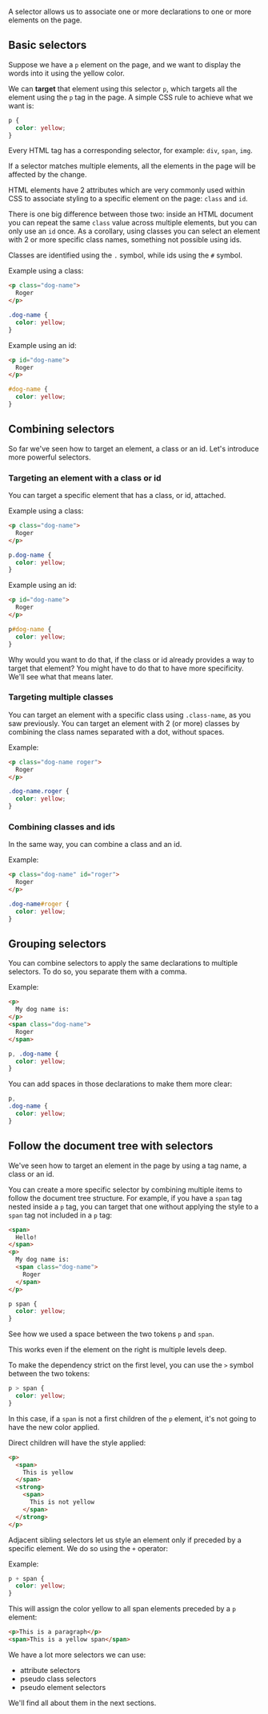 A selector allows us to associate one or more declarations to one or more elements on the page.

## Basic selectors

Suppose we have a `p` element on the page, and we want to display the words into it using the yellow color.

We can **target** that element using this selector `p`, which targets all the element using the `p` tag in the page. A simple CSS rule to achieve what we want is:

```css
p {
  color: yellow;
}
```

Every HTML tag has a corresponding selector, for example: `div`, `span`, `img`.

If a selector matches multiple elements, all the elements in the page will be affected by the change.

HTML elements have 2 attributes which are very commonly used within CSS to associate styling to a specific element on the page: `class` and `id`.

There is one big difference between those two: inside an HTML document you can repeat the same `class` value across multiple elements, but you can only use an `id` once. As a corollary, using classes you can select an element with 2 or more specific class names, something not possible using ids.

Classes are identified using the `.` symbol, while ids using the `#` symbol.

Example using a class:

```html
<p class="dog-name">
  Roger
</p>
```

```css
.dog-name {
  color: yellow;
}
```

Example using an id:

```html
<p id="dog-name">
  Roger
</p>
```

```css
#dog-name {
  color: yellow;
}
```

## Combining selectors

So far we've seen how to target an element, a class or an id. Let's introduce more powerful selectors.

### Targeting an element with a class or id

You can target a specific element that has a class, or id, attached.

Example using a class:

```html
<p class="dog-name">
  Roger
</p>
```

```css
p.dog-name {
  color: yellow;
}
```

Example using an id:

```html
<p id="dog-name">
  Roger
</p>
```

```css
p#dog-name {
  color: yellow;
}
```

Why would you want to do that, if the class or id already provides a way to target that element? You might have to do that to have more specificity. We'll see what that means later.

### Targeting multiple classes

You can target an element with a specific class using `.class-name`, as you saw previously. You can target an element with 2 (or more) classes by combining the class names separated with a dot, without spaces.

Example:

```html
<p class="dog-name roger">
  Roger
</p>
```

```css
.dog-name.roger {
  color: yellow;
}
```

### Combining classes and ids

In the same way, you can combine a class and an id.

Example:

```html
<p class="dog-name" id="roger">
  Roger
</p>
```

```css
.dog-name#roger {
  color: yellow;
}
```

## Grouping selectors

You can combine selectors to apply the same declarations to multiple selectors. To do so, you separate them with a comma.

Example:

```html
<p>
  My dog name is:
</p>
<span class="dog-name">
  Roger
</span>
```

```css
p, .dog-name {
  color: yellow;
}
```

You can add spaces in those declarations to make them more clear:

```css
p,
.dog-name {
  color: yellow;
}
```

## Follow the document tree with selectors

We've seen how to target an element in the page by using a tag name, a class or an id.

You can create a more specific selector by combining multiple items to follow the document tree structure. For example, if you have a `span` tag nested inside a `p` tag, you can target that one without applying the style to a `span` tag not included in a `p` tag:

```html
<span>
  Hello!
</span>
<p>
  My dog name is:
  <span class="dog-name">
    Roger
  </span>
</p>
```

```css
p span {
  color: yellow;
}
```

See how we used a space between the two tokens `p` and `span`.

This works even if the element on the right is multiple levels deep.

To make the dependency strict on the first level, you can use the `>` symbol between the two tokens:

```css
p > span {
  color: yellow;
}
```

In this case, if a `span` is not a first children of the `p`  element, it's not going to have the new color applied.

Direct children will have the style applied:

```html
<p>
  <span>
    This is yellow
  </span>
  <strong>
    <span>
      This is not yellow
    </span>
  </strong>
</p>
```

Adjacent sibling selectors let us style an element only if preceded by a specific element. We do so using the `+` operator:

Example:

```css
p + span {
  color: yellow;
}
```

This will assign the color yellow to all span elements preceded by a `p` element:

```html
<p>This is a paragraph</p>
<span>This is a yellow span</span>
```

We have a lot more selectors we can use:

* attribute selectors
* pseudo class selectors
* pseudo element selectors

We'll find all about them in the next sections.